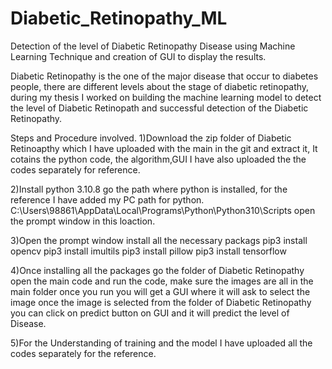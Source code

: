 # Diabetic_Retinopathy_ML
Detection of the level of Diabetic Retinopathy Disease using Machine Learning Technique and creation of GUI to display the results.

Diabetic Retinopathy is the one of the major disease that occur to diabetes people, there are different levels about the stage of diabetic retinopathy, during my thesis I worked on building the machine learning model to detect the level of Diabetic Retinopath and successful detection of the Diabetic Retinopathy.

Steps and Procedure involved.
1)Download the zip folder of Diabetic Retinoapthy which I have uploaded with the main in the git and extract it, It cotains the python code, the algorithm,GUI I have also uploaded the the codes separately for reference.

2)Install python 3.10.8 go the path where python is installed, for the reference I have added my PC path for python.
C:\Users\98861\AppData\Local\Programs\Python\Python310\Scripts
open the prompt window in this loaction.

3)Open the prompt window install all the necessary packags
pip3 install opencv
pip3 install imultils
pip3 install pillow
pip3 install tensorflow

4)Once installing all the packages go the folder of Diabetic Retinopathy open the main code and run the code, make sure the images are all in the main folder once you run you will get a GUI where it will ask to select the image once the image is selected from the folder of Diabetic Retinopathy you can click on  predict button on GUI and it will predict the level of Disease.

5)For the Understanding of training and the model I have uploaded all the codes separately for the reference.
